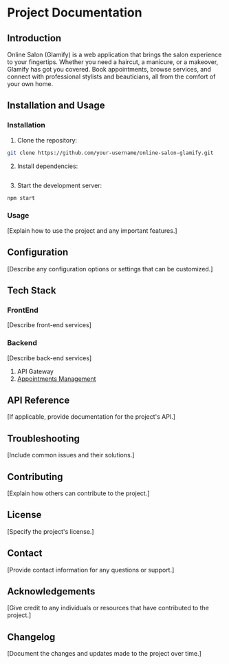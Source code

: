 # Project Documentation

## Introduction
Online Salon (Glamify) is a web application that brings the salon experience to your fingertips. Whether you need a haircut, a manicure, or a makeover, Glamify has got you covered. Book appointments, browse services, and connect with professional stylists and beauticians, all from the comfort of your own home.

## Installation and Usage
### Installation
1. Clone the repository: 
```bash
git clone https://github.com/your-username/online-salon-glamify.git
```
2. Install dependencies: 
```bash npm install
```
3. Start the development server: 
```bash
npm start
```

### Usage
[Explain how to use the project and any important features.]

## Configuration
[Describe any configuration options or settings that can be customized.]

## Tech Stack
### FrontEnd
[Describe front-end services]

### Backend
[Describe back-end services]
1. API Gateway
2. [Appointments Management](./management_of_appointments.md)

## API Reference
[If applicable, provide documentation for the project's API.]

## Troubleshooting
[Include common issues and their solutions.]

## Contributing
[Explain how others can contribute to the project.]

## License
[Specify the project's license.]

## Contact
[Provide contact information for any questions or support.]

## Acknowledgements
[Give credit to any individuals or resources that have contributed to the project.]

## Changelog
[Document the changes and updates made to the project over time.]
